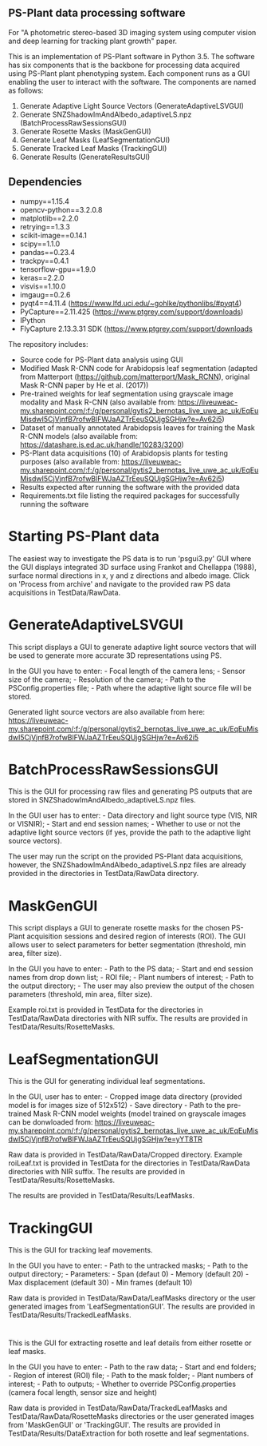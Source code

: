 ## PS-Plant data processing software 
For "A photometric stereo-based 3D imaging system using computer vision and deep learning for tracking plant growth" paper.

This is an implementation of PS-Plant software in Python 3.5. The software has six components that is the backbone for processing data acquired using PS-Plant plant phenotyping system. Each component runs as a GUI enabling the user to interact with the software. The components are named as follows:

1. Generate Adaptive Light Source Vectors (GenerateAdaptiveLSVGUI)
2. Generate SNZShadowImAndAlbedo_adaptiveLS.npz (BatchProcessRawSessionsGUI)
3. Generate Rosette Masks (MaskGenGUI)
4. Generate Leaf Masks (LeafSegmentationGUI)
5. Generate Tracked Leaf Masks (TrackingGUI)
6. Generate Results (GenerateResultsGUI)

## Dependencies
* numpy==1.15.4
* opencv-python==3.2.0.8
* matplotlib==2.2.0
* retrying==1.3.3
* scikit-image==0.14.1
* scipy==1.1.0
* pandas==0.23.4
* trackpy==0.4.1
* tensorflow-gpu==1.9.0
* keras==2.2.0
* visvis==1.10.0
* imgaug==0.2.6
* pyqt4==4.11.4 (https://www.lfd.uci.edu/~gohlke/pythonlibs/#pyqt4)
* PyCapture==2.11.425 (https://www.ptgrey.com/support/downloads)
* IPython
* FlyCapture 2.13.3.31 SDK (https://www.ptgrey.com/support/downloads

The repository includes:
* Source code for PS-Plant data analysis using GUI
* Modified Mask R-CNN code for Arabidopsis leaf segmentation (adapted from Matterport (https://github.com/matterport/Mask_RCNN), original Mask R-CNN paper by He et al. (2017))
* Pre-trained weights for leaf segmentation using grayscale image modality and Mask R-CNN (also available from: https://liveuweac-my.sharepoint.com/:f:/g/personal/gytis2_bernotas_live_uwe_ac_uk/EqEuMisdwI5CjVjnfB7rofwBlFWJaAZTrEeuSQUjgSGHjw?e=Av62i5)
* Dataset of manually annotated Arabidopsis leaves for training the Mask R-CNN models (also available from: https://datashare.is.ed.ac.uk/handle/10283/3200)
* PS-Plant data acquisitions (10) of Arabidopsis plants for testing purposes (also available from: https://liveuweac-my.sharepoint.com/:f:/g/personal/gytis2_bernotas_live_uwe_ac_uk/EqEuMisdwI5CjVjnfB7rofwBlFWJaAZTrEeuSQUjgSGHjw?e=Av62i5)
* Results expected after running the software with the provided data
* Requirements.txt file listing the required packages for successfully running the software


# Starting PS-Plant data
The easiest way to investigate the PS data is to run 'psgui3.py' GUI where the GUI displays integrated 3D surface using Frankot and Chellappa (1988), surface normal directions in x, y and z directions  and albedo image. Click on 'Process from archive' and navigate to the provided raw PS data acquisitions in TestData/RawData.

# GenerateAdaptiveLSVGUI 
This script displays a GUI to generate adaptive light source vectors that will be used to generate more accurate 3D representations using PS.
	
In the GUI you have to enter:
	- Focal length of the camera lens;
	- Sensor size of the camera;
	- Resolution of the camera;
	- Path to the PSConfig.properties file;
	- Path where the adaptive light source file will be stored.
	
Generated light source vectors are also available from here: https://liveuweac-my.sharepoint.com/:f:/g/personal/gytis2_bernotas_live_uwe_ac_uk/EqEuMisdwI5CjVjnfB7rofwBlFWJaAZTrEeuSQUjgSGHjw?e=Av62i5

# BatchProcessRawSessionsGUI
This is the GUI for processing raw files and generating PS outputs that are stored in SNZShadowImAndAlbedo_adaptiveLS.npz files. 

In the GUI user has to enter:
	- Data directory and light source type (VIS, NIR or VISNIR);
	- Start and end session names;
	- Whether to use or not the adaptive light source vectors (if yes, 
	provide the path to the adaptive light source vectors).
	
The user may run the script on the provided PS-Plant data acquisitions, however, the SNZShadowImAndAlbedo_adaptiveLS.npz files are already provided in the directories in TestData/RawData directory.

# MaskGenGUI
This script displays a GUI to generate rosette masks for the chosen PS-Plant acquisition sessions and desired region of interests (ROI). The GUI allows user to select parameters for better segmentation (threshold, min area, filter size).
	
In the GUI you have to enter:
	- Path to the PS data;
	- Start and end session names from drop down list;
	- ROI file;
	- Plant numbers of interest;
	- Path to the output directory;
	- The user may also preview the output of the chosen parameters (threshold, 
	min area, filter size).
	
Example roi.txt is provided in TestData for the directories in TestData/RawData directories with NIR suffix. The results are provided in TestData/Results/RosetteMasks.
	
# LeafSegmentationGUI
This is the GUI for generating individual leaf segmentations. 

In the GUI, user has to enter:
	- Cropped image data directory (provided model is for images size of 512x512)
	- Save directory
	- Path to the pre-trained Mask R-CNN model weights (model trained on grayscale 
	images can be donwloaded from: 
	https://liveuweac-my.sharepoint.com/:f:/g/personal/gytis2_bernotas_live_uwe_ac_uk/EqEuMisdwI5CjVjnfB7rofwBlFWJaAZTrEeuSQUjgSGHjw?e=yYT8TR
	
Raw data is provided in TestData/RawData/Cropped directory. Example roiLeaf.txt is provided in TestData for the directories in TestData/RawData directories with NIR suffix. The results are provided in TestData/Results/RosetteMasks.

The results are provided in TestData/Results/LeafMasks.

# TrackingGUI
This is the GUI for tracking leaf movements. 

In the GUI you have to enter:
	- Path to the untracked masks;
	- Path to the output directory;
	- Parameters:
		- Span (defaut 0)
		- Memory (default 20)
		- Max displacement (default 30)
		- Min frames (default 10)

Raw data is provided in TestData/RawData/LeafMasks directory or the user generated images from 'LeafSegmentationGUI'. The results are provided in TestData/Results/TrackedLeafMasks.

#
This is the GUI for extracting rosette and leaf details from either rosette or leaf masks. 

In the GUI you have to enter:
	- Path to the raw data;
	- Start and end folders;
	- Region of interest (ROI) file;
	- Path to the mask folder;
	- Plant numbers of interest;
	- Path to outputs;
	- Whether to override PSConfig.properties (camera focal length, sensor 
	size and height)
	
Raw data is provided in TestData/RawData/TrackedLeafMasks and TestData/RawData/RosetteMasks directories or the user generated images from 'MaskGenGUI' or 'TrackingGUI'. The results are provided in TestData/Results/DataExtraction for both rosette and leaf segmentations.